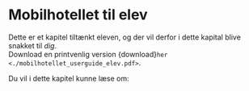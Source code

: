 # Mobilhotellet til elev

Dette er et kapitel tiltænkt eleven, og der vil derfor i dette kapital blive snakket til *dig*.<br>
Download en printvenlig version {download}`her <./mobilhotellet_userguide_elev.pdf>`.

Du vil i dette kapitel kunne læse om:

```{tableofcontents}
```
